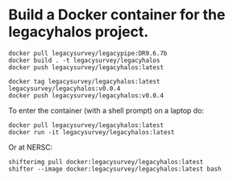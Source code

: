 Build a Docker container for the legacyhalos project.
=====================================================

```
docker pull legacysurvey/legacypipe:DR9.6.7b
docker build . -t legacysurvey/legacyhalos
docker push legacysurvey/legacyhalos:latest

docker tag legacysurvey/legacyhalos:latest legacysurvey/legacyhalos:v0.0.4
docker push legacysurvey/legacyhalos:v0.0.4
```

To enter the container (with a shell prompt) on a laptop do:
```
docker pull legacysurvey/legacyhalos:latest
docker run -it legacysurvey/legacyhalos:latest
```

Or at NERSC:
```
shifterimg pull docker:legacysurvey/legacyhalos:latest
shifter --image docker:legacysurvey/legacyhalos:latest bash
```
